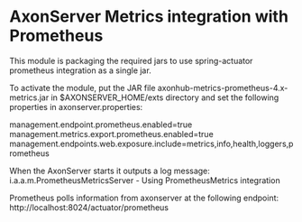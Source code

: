 # AxonServer Metrics integration with Prometheus

This module is packaging the required jars to use spring-actuator prometheus integration as
a single jar. 

To activate the module, put the JAR file axonhub-metrics-prometheus-4.x-metrics.jar in $AXONSERVER_HOME/exts directory and set the following
properties in axonserver.properties:

management.endpoint.prometheus.enabled=true
management.metrics.export.prometheus.enabled=true
management.endpoints.web.exposure.include=metrics,info,health,loggers,prometheus

When the AxonServer starts it outputs a log message:
i.a.a.m.PrometheusMetricsServer - Using PrometheusMetrics integration

Prometheus polls information from axonserver at the following endpoint:
http://localhost:8024/actuator/prometheus



  


